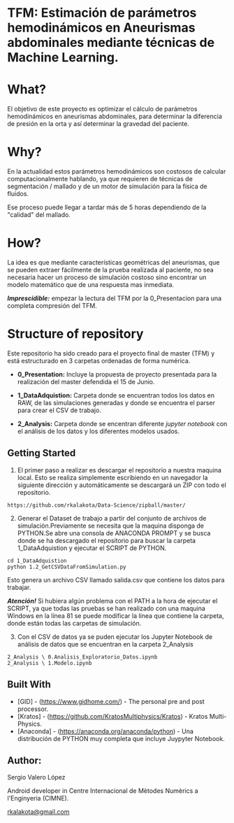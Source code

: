
# TFM: Estimación de parámetros hemodinámicos en Aneurismas abdominales mediante técnicas de Machine Learning.

# What? 
El objetivo de este proyecto es optimizar el cálculo de parámetros hemodinámicos en aneurismas abdominales, para determinar la diferencia de presión en la orta y así determinar la gravedad del paciente.
 
# Why?
En la actualidad estos parámetros hemodinámicos son costosos de calcular computacionalmente hablando, ya que requieren de técnicas de segmentación / mallado y de un motor de simulación para la física de fluidos.

Ese proceso puede llegar a tardar más de 5 horas dependiendo de la "calidad" del mallado.

# How?
La idea es que mediante características geométricas del aneurismas, que se pueden extraer fácilmente de la prueba realizada al paciente, no sea necesaria hacer un proceso de simulación costoso sino encontrar un modelo matemático que de una respuesta mas inmediata.

_**Imprescidible:**_ empezar la lectura del TFM por la 0_Presentacion para una completa compresión del TFM.

# Structure of repository
Este repositorio ha sido creado para el proyecto final de master (TFM) y está estructurado en 3 carpetas ordenadas de forma numérica.

* **0_Presentation:** Incluye la propuesta de proyecto presentada para la realización del master defendida el 15 de Junio.

* **1_DataAdquistion:** Carpeta donde se encuentran todos los datos en RAW, de las simulaciones generadas y donde se encuentra el parser para crear el CSV de trabajo.

* **2_Analysis:** Carpeta donde se encentran diferente _jupyter notebook_ con el análisis de los datos y los diferentes modelos usados.


## Getting Started

1. El primer paso a realizar es descargar el repositorio a nuestra maquina local. Esto se realiza simplemente escribiendo en un navegador la siguiente dirección y automáticamente se descargará un ZIP con todo el repositorio.
 
  ```
  https://github.com/rkalakota/Data-Science/zipball/master/
  ```

2. Generar el Dataset de trabajo a partir del conjunto de archivos de simulación.Previamente se necesita que la maquina disponga de PYTHON.Se abre una consola de ANACONDA PROMPT y se busca donde se ha descargado el repositorio para buscar la carpeta 1_DataAdquistion y ejecutar el SCRIPT de PYTHON.

  ```
  cd 1_DataAdquistion
  python 1.2_GetCSVDataFromSimulation.py
  ```
  Esto genera un archivo CSV llamado salida.csv que contiene los datos para trabajar.
  
  _**Atención!**_ Si hubiera algún problema con el PATH a la hora de ejecutar el SCRIPT, ya que todas las pruebas se han realizado con una maquina Windows en la línea 81 se puede modificar la línea que contiene la carpeta, donde están todas las carpetas de simulación.

3. Con el CSV de datos ya se puden ejecutar los Jupyter Notebook de análisis de datos que se encuentran en la carpeta 2_Analysis

  ```
  2_Analysis \ 0.Analisis_Exploratorio_Datos.ipynb
  2_Analysis \ 1.Modelo.ipynb
  ```
  
## Built With
* [GID] - (https://www.gidhome.com/) - The personal pre and post processor.
* [Kratos] - (https://github.com/KratosMultiphysics/Kratos) - Kratos Multi-Physics.
* [Anaconda] - (https://anaconda.org/anaconda/python) - Una distribución de PYTHON muy completa que incluye Juypyter Notebook.

## Author:
Sergio Valero López

Android developer in Centre Internacional de Mètodes Numèrics a l'Enginyeria (CIMNE).

rkalakota@gmail.com
